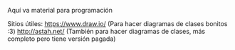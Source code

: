 Aquí va material para programación

Sitios útiles:
https://www.draw.io/  (Para hacer diagramas de clases bonitos :3)
http://astah.net/ (También para hacer diagramas de clases, más completo pero tiene versión pagada)
